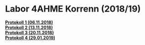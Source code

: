 # Labor 4AHME Korrenn (2018/19)

[**Protokoll 1 (06.11.2018)**](https://github.com/HTLMechatronics/m15-la1-sx/blob/kormam15/protokoll_g2_kormam15_2018-11-07.md)  
[**Protokoll 2 (13.11.2018)**](https://github.com/HTLMechatronics/m15-la1-sx/blob/kormam15/protokoll2_g2_kormam15_2018-11-13.md)  
[**Protokoll 3 (20.11.2018)**](https://github.com/HTLMechatronics/m15-la1-sx/blob/kormam15/protokoll3_g2_kormam15_20.11.2018.md)  
[**Protokoll 4 (29.01.2019)**](https://github.com/HTLMechatronics/m15-la1-sx/blob/kormam15/protokoll4_g2_kormam15_2019-01-29.md)
